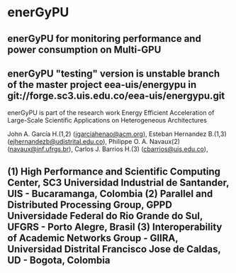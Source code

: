 # enerGyPU
enerGyPU for monitoring performance and power consumption on Multi-GPU
----------------------------------------------------------------------------------------
enerGyPU "testing" version is unstable branch of the master project eea-uis/energypu in git://forge.sc3.uis.edu.co/eea-uis/energypu.git
----------------------------------------------------------------------------------------

enerGyPU is part of the research work Energy Efficient Acceleration of Large-Scale Scientific Applications on Heterogeneous Architectures

John A. García H.(1,2)      (jgarciahenao@acm.org),
Esteban Hernandez B.(1,3)   (ejhernandezb@udistrital.edu.co),
Philippe O. A. Navaux(2)    (navaux@inf.ufrgs.br),
Carlos J. Barrios H.(3)       (cbarrios@uis.edu.co),

(1) High Performance and Scientific Computing Center, SC3
    Universidad Industrial de Santander, UIS - Bucaramanga, Colombia
(2) Parallel and Distributed Processing Group, GPPD
    Universidade Federal do Rio Grande do Sul, UFGRS - Porto Alegre, Brasil
(3) Interoperability of Academic Networks Group - GIIRA,
    Universidad Distrital Francisco Jose de Caldas, UD  - Bogota, Colombia
----------------------------------------------------------------------------------------    

